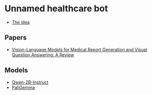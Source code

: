# Unnamed healthcare bot
- [The idea ](https://www.nosu.io/idea/e8d00223-c3d2-420b-911e-1679bd8f75ee)

## Papers
- [Vision-Language Models for Medical Report
Generation and Visual Question Answering: A Review](https://arxiv.org/pdf/2403.02469)

## Models
- [Qwen-2B-Instruct](https://huggingface.co/Qwen/Qwen2-VL-2B-Instruct)
- [PaliGemma](https://huggingface.co/google/paligemma-3b-pt-224-jax)